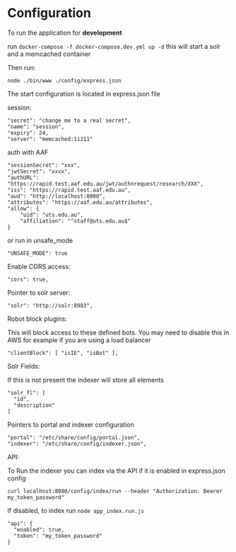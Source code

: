 # Configuration

To run the application for **development**

run `docker-compose -f docker-compose.dev.yml up -d` this will start a solr and a memcached container

Then run:

```shell
node ./bin/www ./config/express.json
```

The start configuration is located in express.json file

session:
```shell
"secret": "change me to a real secret",
"name": "session",
"expiry": 24,
"server": "memcached:11211"
```

auth with AAF
```shell
"sessionSecret": "xxx",
"jwtSecret": "xxxx",
"authURL": "https://rapid.test.aaf.edu.au/jwt/authnrequest/research/XXX",
"iss": "https://rapid.test.aaf.edu.au",
"aud": "http://localhost:8080",
"attributes": "https://aaf.edu.au/attributes",
"allow": {
    "uid": "uts.edu.au",
    "affiliation": "^staff@uts.edu.au$"
}
```
or run in unsafe_mode
```shell
"UNSAFE_MODE": true

```
Enable CORS access:
```shell
"cors": true,
```

Pointer to solr server:
```shell
"solr": "http://solr:8983",

```
Robot block plugins:

This will block access to these defined bots. 
You may need to disable this in AWS for example if you are using a load balancer
```shell
"clientBlock": [ "isIE", "isBot" ],

```

Solr Fields:

If this is not present the indexer will store all elements
```shell
"solr_fl": [
  "id",
  "description"
]
```

Pointers to portal and indexer configuration
```shell
"portal": "/etc/share/config/portal.json",
"indexer": "/etc/share/config/indexer.json",
```

API:

To Run the indexer you can index via the API if it is enabled in express.json config

```shell
curl localhost:8080/config/index/run --header "Authorization: Bearer my_token_password"
```

If disabled, to index run `node app_index.run.js`
```shell
"api": {
  "enabled": true,
  "token": "my_token_password"
}
```
